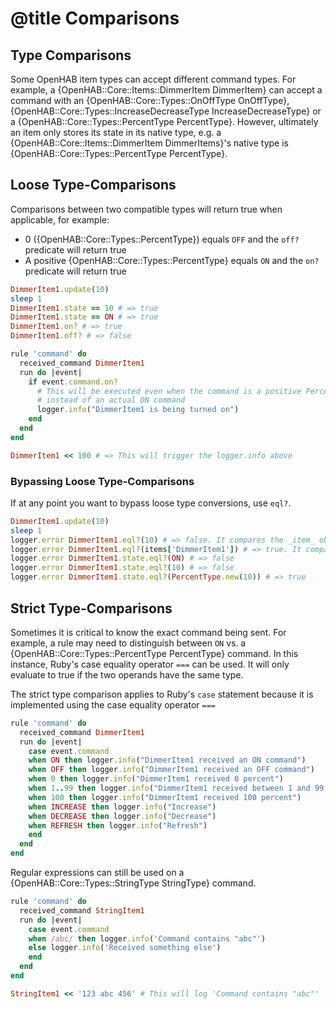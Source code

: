 # @title Comparisons

## Type Comparisons

Some OpenHAB item types can accept different command types. For example, a {OpenHAB::Core::Items::DimmerItem DimmerItem} can accept a command 
with an {OpenHAB::Core::Types::OnOffType OnOffType}, {OpenHAB::Core::Types::IncreaseDecreaseType IncreaseDecreaseType} or a {OpenHAB::Core::Types::PercentType PercentType}. However, ultimately an item only stores its 
state in its native type, e.g. a {OpenHAB::Core::Items::DimmerItem DimmerItems}'s native type is {OpenHAB::Core::Types::PercentType PercentType}.

## Loose Type-Comparisons

Comparisons between two compatible types will return true when applicable, for example:

- 0 ({OpenHAB::Core::Types::PercentType}) equals `OFF` and the `off?` predicate will return true
- A positive {OpenHAB::Core::Types::PercentType} equals `ON` and the `on?` predicate will return true

```ruby
DimmerItem1.update(10)
sleep 1
DimmerItem1.state == 10 # => true
DimmerItem1.state == ON # => true
DimmerItem1.on? # => true
DimmerItem1.off? # => false
```

```ruby
rule 'command' do
  received_command DimmerItem1
  run do |event|
    if event.command.on?
      # This will be executed even when the command is a positive PercentType
      # instead of an actual ON command
      logger.info("DimmerItem1 is being turned on")
    end
  end
end

DimmerItem1 << 100 # => This will trigger the logger.info above
```

### Bypassing Loose Type-Comparisons

If at any point you want to bypass loose type conversions, use `eql?`.

```ruby
DimmerItem1.update(10)
sleep 1
logger.error DimmerItem1.eql?(10) # => false. It compares the _item_ object not its state
logger.error DimmerItem1.eql?(items['DimmerItem1']) # => true. It compares the _item_ object
logger.error DimmerItem1.state.eql?(ON) # => false
logger.error DimmerItem1.state.eql?(10) # => false
logger.error DimmerItem1.state.eql?(PercentType.new(10)) # => true
```

## Strict Type-Comparisons

Sometimes it is critical to know the exact command being sent. For example, a rule may need to distinguish between `ON` vs. a {OpenHAB::Core::Types::PercentType PercentType} command. In this instance, Ruby's case equality operator `===` can be used. It will only evaluate to true if the two operands have the same type.

The strict type comparison applies to Ruby's `case` statement because it is implemented using the case equality operator `===`

```ruby
rule 'command' do
  received_command DimmerItem1
  run do |event|
    case event.command
    when ON then logger.info("DimmerItem1 received an ON command")
    when OFF then logger.info("DimmerItem1 received an OFF command")
    when 0 then logger.info("DimmerItem1 received 0 percent")
    when 1..99 then logger.info("DimmerItem1 received between 1 and 99 percent")
    when 100 then logger.info("DimmerItem1 received 100 percent")
    when INCREASE then logger.info("Increase")
    when DECREASE then logger.info("Decrease")
    when REFRESH then logger.info("Refresh")
    end
  end
end

```

Regular expressions can still be used on a {OpenHAB::Core::Types::StringType StringType} command.

```ruby
rule 'command' do
  received_command StringItem1
  run do |event|
    case event.command
    when /abc/ then logger.info('Command contains "abc"')
    else logger.info('Received something else')
    end
  end
end

StringItem1 << '123 abc 456' # This will log 'Command contains "abc"'
```
